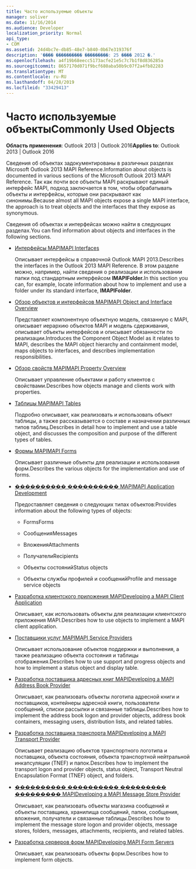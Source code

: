 ```yaml
---
title: Часто используемые объекты
manager: soliver
ms.date: 11/16/2014
ms.audience: Developer
localization_priority: Normal
api_type:
- COM
ms.assetid: 24d4bc7e-db85-48e7-b840-0b67e319376f
description: '���� ���������� ���������: 25 ���� 2012 �.'
ms.openlocfilehash: a4f19b68eecc5173acfe21e5c7c7b1f8d836285a
ms.sourcegitcommit: 8657170d071f9bcf680aba50b9c07f2a4fb82283
ms.translationtype: MT
ms.contentlocale: ru-RU
ms.lasthandoff: 04/28/2019
ms.locfileid: "33429413"
---
```

# <a name="commonly-used-objects"></a><span data-ttu-id="918ee-103">Часто используемые объекты</span><span class="sxs-lookup"><span data-stu-id="918ee-103">Commonly Used Objects</span></span>

  
  
<span data-ttu-id="918ee-104">**Область применения**: Outlook 2013 | Outlook 2016</span><span class="sxs-lookup"><span data-stu-id="918ee-104">**Applies to**: Outlook 2013 | Outlook 2016</span></span> 
  
<span data-ttu-id="918ee-105">Сведения об объектах задокументированы в различных разделах Microsoft Outlook 2013 MAPI Reference.</span><span class="sxs-lookup"><span data-stu-id="918ee-105">Information about objects is documented in various sections of the Microsoft Outlook 2013 MAPI Reference.</span></span> <span data-ttu-id="918ee-106">Так как почти все объекты MAPI раскрывают единый интерфейс MAPI, подход заключается в том, чтобы обрабатывать объекты и интерфейсы, которые они раскрывают как синонимы.</span><span class="sxs-lookup"><span data-stu-id="918ee-106">Because almost all MAPI objects expose a single MAPI interface, the approach is to treat objects and the interfaces that they expose as synonymous.</span></span>
  
<span data-ttu-id="918ee-107">Сведения об объектах и интерфейсах можно найти в следующих разделах.</span><span class="sxs-lookup"><span data-stu-id="918ee-107">You can find information about objects and interfaces in the following sections.</span></span>
  
- [<span data-ttu-id="918ee-108">Интерфейсы MAPI</span><span class="sxs-lookup"><span data-stu-id="918ee-108">MAPI Interfaces</span></span>](mapi-interfaces.md)
    
    <span data-ttu-id="918ee-109">Описывает интерфейсы в справочной Outlook MAPI 2013.</span><span class="sxs-lookup"><span data-stu-id="918ee-109">Describes the interfaces in the Outlook 2013 MAPI Reference.</span></span> <span data-ttu-id="918ee-110">В этом разделе можно, например, найти сведения о реализации и использовании папки под стандартным интерфейсом **IMAPIFolder.**</span><span class="sxs-lookup"><span data-stu-id="918ee-110">In this section you can, for example, locate information about how to implement and use a folder under its standard interface, **IMAPIFolder**.</span></span>
    
- [<span data-ttu-id="918ee-111">Обзор объектов и интерфейсов MAPI</span><span class="sxs-lookup"><span data-stu-id="918ee-111">MAPI Object and Interface Overview</span></span>](mapi-object-and-interface-overview.md)
    
    <span data-ttu-id="918ee-112">Представляет компонентную объектную модель, связанную с MAPI, описывает иерархию объектов MAPI и модель сдерживания, описывает объекты интерфейсов и описывает обязанности по реализации.</span><span class="sxs-lookup"><span data-stu-id="918ee-112">Introduces the Component Object Model as it relates to MAPI, describes the MAPI object hierarchy and containment model, maps objects to interfaces, and describes implementation responsibilities.</span></span>
    
- [<span data-ttu-id="918ee-113">Обзор свойств MAPI</span><span class="sxs-lookup"><span data-stu-id="918ee-113">MAPI Property Overview</span></span>](mapi-property-overview.md)
    
    <span data-ttu-id="918ee-114">Описывает управление объектами и работу клиентов с свойствами.</span><span class="sxs-lookup"><span data-stu-id="918ee-114">Describes how objects manage and clients work with properties.</span></span>
    
- [<span data-ttu-id="918ee-115">Таблицы MAPI</span><span class="sxs-lookup"><span data-stu-id="918ee-115">MAPI Tables</span></span>](mapi-tables.md)
    
    <span data-ttu-id="918ee-116">Подробно описывает, как реализовать и использовать объект таблицы, а также рассказывается о составе и назначении различных типов таблиц.</span><span class="sxs-lookup"><span data-stu-id="918ee-116">Describes in detail how to implement and use a table object, and discusses the composition and purpose of the different types of tables.</span></span>
    
- [<span data-ttu-id="918ee-117">Формы MAPI</span><span class="sxs-lookup"><span data-stu-id="918ee-117">MAPI Forms</span></span>](mapi-forms.md)
    
    <span data-ttu-id="918ee-118">Описывает различные объекты для реализации и использования форм.</span><span class="sxs-lookup"><span data-stu-id="918ee-118">Describes the various objects for the implementation and use of forms.</span></span>
    
- [<span data-ttu-id="918ee-119">���������� ���������� MAPI</span><span class="sxs-lookup"><span data-stu-id="918ee-119">MAPI Application Development</span></span>](mapi-application-development.md)
    
    <span data-ttu-id="918ee-120">Предоставляет сведения о следующих типах объектов:</span><span class="sxs-lookup"><span data-stu-id="918ee-120">Provides information about the following types of objects:</span></span>
    
  - <span data-ttu-id="918ee-121">Forms</span><span class="sxs-lookup"><span data-stu-id="918ee-121">Forms</span></span>
    
  - <span data-ttu-id="918ee-122">Сообщения</span><span class="sxs-lookup"><span data-stu-id="918ee-122">Messages</span></span>
    
  - <span data-ttu-id="918ee-123">Вложения</span><span class="sxs-lookup"><span data-stu-id="918ee-123">Attachments</span></span>
    
  - <span data-ttu-id="918ee-124">Получатели</span><span class="sxs-lookup"><span data-stu-id="918ee-124">Recipients</span></span>
    
  - <span data-ttu-id="918ee-125">Объекты состояний</span><span class="sxs-lookup"><span data-stu-id="918ee-125">Status objects</span></span>
    
  - <span data-ttu-id="918ee-126">Объекты службы профилей и сообщений</span><span class="sxs-lookup"><span data-stu-id="918ee-126">Profile and message service objects</span></span>
    
- [<span data-ttu-id="918ee-127">Разработка клиентского приложения MAPI</span><span class="sxs-lookup"><span data-stu-id="918ee-127">Developing a MAPI Client Application</span></span>](developing-a-mapi-client-application.md)
    
    <span data-ttu-id="918ee-128">Описывает, как использовать объекты для реализации клиентского приложения MAPI.</span><span class="sxs-lookup"><span data-stu-id="918ee-128">Describes how to use objects to implement a MAPI client application.</span></span>
    
- [<span data-ttu-id="918ee-129">Поставщики услуг MAPI</span><span class="sxs-lookup"><span data-stu-id="918ee-129">MAPI Service Providers</span></span>](mapi-service-providers.md)
    
    <span data-ttu-id="918ee-130">Описывает использование объектов поддержки и выполнения, а также реализацию объекта состояния и таблицы отображения.</span><span class="sxs-lookup"><span data-stu-id="918ee-130">Describes how to use support and progress objects and how to implement a status object and display table.</span></span>
    
- [<span data-ttu-id="918ee-131">Разработка поставщика адресных книг MAPI</span><span class="sxs-lookup"><span data-stu-id="918ee-131">Developing a MAPI Address Book Provider</span></span>](developing-a-mapi-address-book-provider.md)
    
    <span data-ttu-id="918ee-132">Описывает, как реализовать объекты логотипа адресной книги и поставщиков, контейнеры адресной книги, пользователи сообщений, списки рассылки и связанные таблицы.</span><span class="sxs-lookup"><span data-stu-id="918ee-132">Describes how to implement the address book logon and provider objects, address book containers, messaging users, distribution lists, and related tables.</span></span>
    
- [<span data-ttu-id="918ee-133">Разработка поставщика транспорта MAPI</span><span class="sxs-lookup"><span data-stu-id="918ee-133">Developing a MAPI Transport Provider</span></span>](developing-a-mapi-transport-provider.md)
    
    <span data-ttu-id="918ee-134">Описывает реализацию объектов транспортного логотипа и поставщика, объекта состояния, объекта транспортной нейтральной инкапсуляции (TNEF) и папок.</span><span class="sxs-lookup"><span data-stu-id="918ee-134">Describes how to implement the transport logon and provider objects, status object, Transport Neutral Encapsulation Format (TNEF) object, and folders.</span></span>
    
- [<span data-ttu-id="918ee-135">���������� ���������� ��������� ��������� MAPI</span><span class="sxs-lookup"><span data-stu-id="918ee-135">Developing a MAPI Message Store Provider</span></span>](developing-a-mapi-message-store-provider.md)
    
    <span data-ttu-id="918ee-136">Описывает, как реализовать объекты магазина сообщений и объекты поставщика, хранилища сообщений, папки, сообщения, вложения, получатели и связанные таблицы.</span><span class="sxs-lookup"><span data-stu-id="918ee-136">Describes how to implement the message store logon and provider objects, message stores, folders, messages, attachments, recipients, and related tables.</span></span>
    
- [<span data-ttu-id="918ee-137">Разработка серверов форм MAPI</span><span class="sxs-lookup"><span data-stu-id="918ee-137">Developing MAPI Form Servers</span></span>](developing-mapi-form-servers.md)
    
    <span data-ttu-id="918ee-138">Описывает, как реализовать объекты форм.</span><span class="sxs-lookup"><span data-stu-id="918ee-138">Describes how to implement form objects.</span></span>
    

